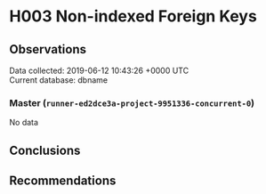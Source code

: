 # H003 Non-indexed Foreign Keys #

## Observations ##
Data collected: 2019-06-12 10:43:26 +0000 UTC  
Current database: dbname  

### Master (`runner-ed2dce3a-project-9951336-concurrent-0`) ###


No data


## Conclusions ##


## Recommendations ##

